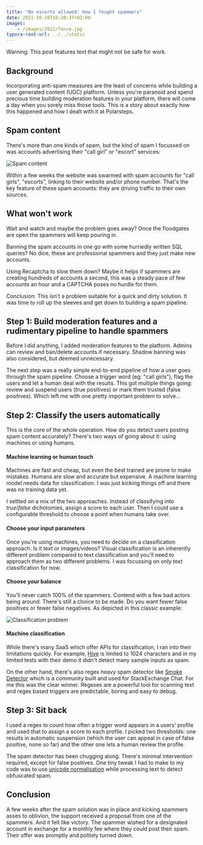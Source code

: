 ```yaml
---
title: "No escorts allowed: How I fought spammers"
date: 2021-10-18T16:28:37+02:00
images:
    - /images/2021/fence.jpg
typora-root-url: ../../static
---
```


Warning: This post features text that might not be safe for work.

## Background

Incorporating anti-spam measures are the least of concerns while building a user generated content (UGC) platform. Unless you're paranoid and spend precious time building moderation features in your platform, there will come a day when you sorely miss those tools. This is a story about exactly how this happened and how I dealt with it at Polarsteps.


## Spam content

There's more than one kinds of spam, but the kind of spam I focussed on was accounts advertising their "call girl" or "escort" services:

![Spam content](/images/2021/spam.jpg)

Within a few weeks the website was swarmed with spam accounts for "call girls", "escorts", linking to their website and/or phone number. That's the key feature of these spam accounts: they are driving traffic to their own sources.


## What won't work

Wait and watch and maybe the problem goes away? Once the floodgates are open the spammers will keep pouring in.

Banning the spam accounts in one go with some hurriedly written SQL queries? No dice, these are professional spammers and they just make new accounts.

Using Recaptcha to slow them down? Maybe it helps if spammers are creating hundreds of accounts a second, this was a steady pace of few accounts an hour and a CAPTCHA poses no hurdle for them.

Conclusion: This isn't a problem suitable for a quick and dirty solution. It was time to roll up the sleeves and get down to building a spam pipeline.


## Step 1: Build moderation features and a rudimentary pipeline to handle spammers

Before I did anything, I added moderation features to the platform. Admins can review and ban/delete accounts if necessary. Shadow banning was also considered, but deemed unnecessary.

The next step was a really simple end-to-end pipeline of how a user goes through the spam pipeline. Choose a trigger word (eg: "call girls"), flag the users and let a human deal with the results. This got multiple things going: review and suspend users (true positives) or mark them trusted (false positives). Which left me with one pretty important problem to solve...


## Step 2: Classify the users automatically

This is the core of the whole operation. How do you detect users posting spam content accurately? There's two ways of going about it: using machines or using humans.

#### Machine learning or human touch

Machines are fast and cheap, but even the best trained are prone to make mistakes. Humans are slow and accurate but expensive. A machine learning model needs data for classification. I was just kicking things off and there was no training data yet.

I settled on a mix of the two approaches. Instead of classifying into _true_/_false_ dichotomies, assign a score to each user. Then I could use a configurable threshold to choose a point when humans take over.

#### Choose your input parameters

Once you're using machines, you need to decide on a classification approach. Is it text or images/videos? Visual classification is an inherently different problem compared to text classification and you'll need to approach them as two different problems. I was focussing on only text classification for now.

#### Choose your balance

You'll never catch 100% of the spammers. Contend with a few bad actors being around. There's still a choice to be made. Do you want fewer false positives or fewer false negatives. As depicted in this classic example:

![Classification problem](/images/2021/classification.jpg)

#### Machine classification

While there's many SaaS which offer APIs for classification, I ran into their limitations quickly. For example, [Hive](https://hivemoderation.com/text-moderation) is limited to 1024 characters and in my limited tests with their demo it didn't detect many sample inputs as spam.

On the other hand, there's also regex heavy spam detector like [Smoke Detector](https://github.com/Charcoal-SE/SmokeDetector) which is a community built and used for StackExchange Chat. For me this was the clear winner. Regexes are a powerful tool for scanning text and regex based triggers are predictable, boring and easy to debug.

## Step 3: Sit back

I used a regex to count how often a trigger word appears in a users' profile and used that to assign a score to each profile. I picked two thresholds: one results in automatic suspension (which the user can appeal in case of false positive, none so far) and the other one lets a human review the profile.

The spam detector has been chugging along. There's minimal intervention required, except for false positives. One tiny tweak I had to make to my code was to use [unicode normalisation](https://en.wikipedia.org/wiki/Unicode_equivalence) while processing text to detect obfuscated spam.


## Conclusion

A few weeks after the spam solution was in place and kicking spammers asses to oblivion, the support received a proposal from one of the spammers. And it felt like victory. The spammer wished for a designated account in exchange for a monthly fee where they could post their spam. Their offer was promptly and politely turned down.
